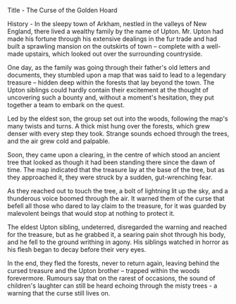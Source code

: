 Title - The Curse of the Golden Hoard

History - In the sleepy town of Arkham, nestled in the valleys of New England, there lived a wealthy family by the name of Upton. Mr. Upton had made his fortune through his extensive dealings in the fur trade and had built a sprawling mansion on the outskirts of town – complete with a well-made upstairs, which looked out over the surrounding countryside.

One day, as the family was going through their father's old letters and documents, they stumbled upon a map that was said to lead to a legendary treasure – hidden deep within the forests that lay beyond the town. The Upton siblings could hardly contain their excitement at the thought of uncovering such a bounty and, without a moment's hesitation, they put together a team to embark on the quest.

Led by the eldest son, the group set out into the woods, following the map's many twists and turns. A thick mist hung over the forests, which grew denser with every step they took. Strange sounds echoed through the trees, and the air grew cold and palpable.

Soon, they came upon a clearing, in the centre of which stood an ancient tree that looked as though it had been standing there since the dawn of time. The map indicated that the treasure lay at the base of the tree, but as they approached it, they were struck by a sudden, gut-wrenching fear.

As they reached out to touch the tree, a bolt of lightning lit up the sky, and a thunderous voice boomed through the air. It warned them of the curse that befell all those who dared to lay claim to the treasure, for it was guarded by malevolent beings that would stop at nothing to protect it.

The eldest Upton sibling, undeterred, disregarded the warning and reached for the treasure, but as he grabbed it, a searing pain shot through his body, and he fell to the ground writhing in agony. His siblings watched in horror as his flesh began to decay before their very eyes.

In the end, they fled the forests, never to return again, leaving behind the cursed treasure and the Upton brother – trapped within the woods forevermore. Rumours say that on the rarest of occasions, the sound of children's laughter can still be heard echoing through the misty trees - a warning that the curse still lives on.
